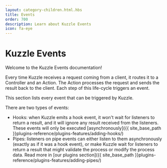 ```yaml
---
layout: category-children.html.hbs
title: Events
order: 700
description: Learn about Kuzzle Events
icon: fa-eye
---
```


# Kuzzle Events

Welcome to the Kuzzle Events documentation!

Every time Kuzzle receives a request coming from a client, it routes it to a Controller and an Action. The Action processes the request and sends the result back to the client. Each step of this life-cycle triggers an event. 

This section lists every event that can be triggered by Kuzzle.

There are two types of events:

* Hooks: when Kuzzle emits a hook event, it won't wait for listeners to return a result, and it will ignore any result received from the listeners. These events will only be executed [asynchronously]({{ site_base_path }}plugins-reference/plugins-features/adding-hooks/)
* Pipes: listeners on pipe events can either listen to them asynchronously (exactly as if it was a hook event), or make Kuzzle wait for listeners to return a result that might validate the process or modify the process data. Read more in [our plugins section]({{ site_base_path }}plugins-reference/plugins-features/adding-pipes/)
